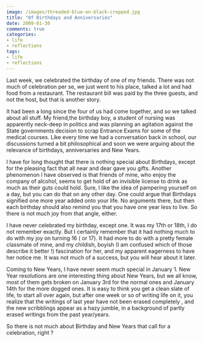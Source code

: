 ```yaml
---
image: /images/threaded-blue-on-black-cropped.jpg
title: "Of Birthdays and Anniversaries"
date: 2009-01-30
comments: true
categories:
- life
- reflections
tags:
- life
- reflections
---
```

Last week, we celebrated the birthday of one of my friends. There was not much of celebration per se, we just went to his place, talked a lot and had food from a restaurant. The restaurant bill was paid by the three guests, and not the host, but that is another story.

It had been a long since the four of us had come together, and so we talked about all stuff. My friend,the birthday boy, a student of nursing was apparently neck-deep in politics and was planning an agitation against the State governments decision to scrap Entrance Exams for some of the medical courses. Like every time we had a conversation back in school, our discussions turned a bit philosophical and soon we were arguing about the relevance of birthdays, anniversaries and New Years.

I have for long thought that there is nothing special about Birthdays, except for the pleasing fact that all near and dear gave you gifts. Another phenomenon I have observed is that friends of mine, who enjoy the company of alcohol, seems to get hold of an invisible license to drink as much as their guts could hold. Sure, I like the idea of pampering yourself on a day, but you can do that on any other day. One could argue that Birthdays signified one more year added onto your life. No arguments there, but then each birthday should also remind you that you have one year less to live. So there is not much joy from that angle, either.

I have never celebrated my birthday, except one. It was my 17th or 18th, I do not remember exactly. But I certainly remember that it had nothing much to do with my joy on turning 16 ( or 17). It had more to do with a pretty female classmate of mine, and my childish, boyish (I am confused which of those describe it better !) fascination for her, and my apparent eagerness to have her notice me. It was not much of a success, but you will hear about it later.

Coming to New Years, I have never seem much special in January 1. New Year resolutions are one interesting thing about New Years, but we all know, most of them gets broken on January 3rd for the normal ones and January 14th for the more dogged ones. It is easy to think you get a clean slate of life, to start all over again, but after one week or so of writing life on it, you realize that the writings of last year have not been erased completely , and the new scribblings appear as a hazy jumble, in a background of partly erased writings from the past year/years.

So there is not much about Birthday and New Years that call for a celebration, right ?
